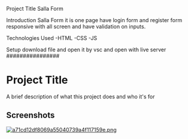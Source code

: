 Project Title
Salla Form

Introduction
Salla Form it is one page have login form and register form responsive with all screen and have validation on inputs.

Technologies Used
-HTML
-CSS
-JS

Setup
download file and open it by vsc and open with live server
################
# Project Title

A brief description of what this project does and who it's for


## Screenshots
<a href="https://www.linkedin.com/in/ahmed-gamal-43b76b205/" target="_blank">
<img src="https://imgtr.ee/images/2023/07/15/a71cd12df8069a55040739a4f117159e.png" alt="a71cd12df8069a55040739a4f117159e.png" border="0" />
</a>
